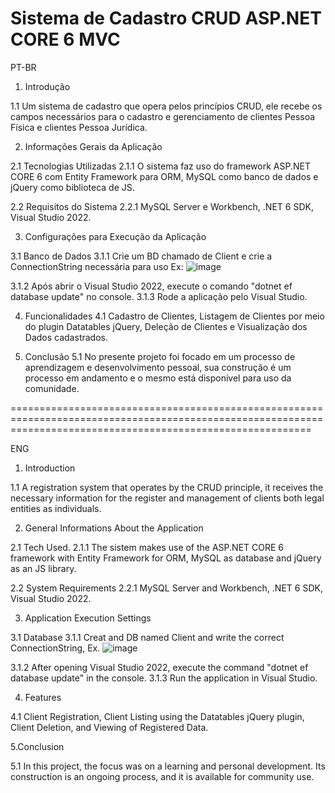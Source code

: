 # Sistema de Cadastro CRUD ASP.NET CORE 6 MVC

PT-BR

1. Introdução

1.1  Um sistema de cadastro que opera pelos princípios CRUD, ele recebe os campos necessários para o cadastro e gerenciamento de clientes Pessoa Física 
e clientes Pessoa Jurídica.

2. Informações Gerais da Aplicação

2.1 Tecnologias Utilizadas 
2.1.1 O sistema faz uso do framework ASP.NET CORE 6 com Entity Framework para ORM, MySQL como banco de dados e jQuery como biblioteca de JS.

2.2 Requisitos do Sistema
2.2.1 MySQL Server e Workbench, .NET 6 SDK, Visual Studio 2022.

3. Configurações para Execução da Aplicação

3.1 Banco de Dados
3.1.1 Crie um BD chamado de Client e crie a ConnectionString necessária para uso Ex:
![image](https://user-images.githubusercontent.com/101078851/236371514-d138c360-29b6-4c4a-b38c-ebba959d42cb.png)

3.1.2 Após abrir o Visual Studio 2022, execute o comando "dotnet ef database update" no console.
3.1.3 Rode a aplicação pelo Visual Studio.

4. Funcionalidades
4.1 Cadastro de Clientes, Listagem de Clientes por meio do plugin Datatables jQuery, Deleção de Clientes e Visualização dos Dados cadastrados.

5. Conclusão
5.1 No presente projeto foi focado em um processo de aprendizagem e desenvolvimento pessoal, sua construção é um processo em andamento e o mesmo está disponível 
para uso da comunidade.

================================================================================================================================================================

ENG

1. Introduction

1.1 A registration system that operates by the CRUD principle, it receives the necessary information for the register and management of clients both legal entities
as individuals.

2. General Informations About the Application

2.1 Tech Used.
2.1.1 The sistem makes use of the ASP.NET CORE 6 framework with Entity Framework for ORM, MySQL as database and jQuery as an JS library.

2.2 System Requirements
2.2.1 MySQL Server and Workbench, .NET 6 SDK, Visual Studio 2022.

3. Application Execution Settings

3.1 Database
3.1.1 Creat and DB named Client and write the correct ConnectionString, Ex.
![image](https://user-images.githubusercontent.com/101078851/236372994-e942741a-833b-40ce-98f8-0009dfdbb639.png)

3.1.2 After opening Visual Studio 2022, execute the command "dotnet ef database update" in the console.
3.1.3 Run the application in Visual Studio.

4. Features

4.1 Client Registration, Client Listing using the Datatables jQuery plugin, Client Deletion, and Viewing of Registered Data.

5.Conclusion

5.1 In this project, the focus was on a learning and personal development. Its construction is an ongoing process, and it is available for community use.

